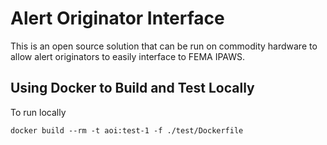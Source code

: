 # Alert Originator Interface  

This is an open source solution that can be run on commodity hardware to allow alert originators to easily interface to FEMA IPAWS.

## Using Docker to Build and Test Locally
To run locally
```
docker build --rm -t aoi:test-1 -f ./test/Dockerfile
```
